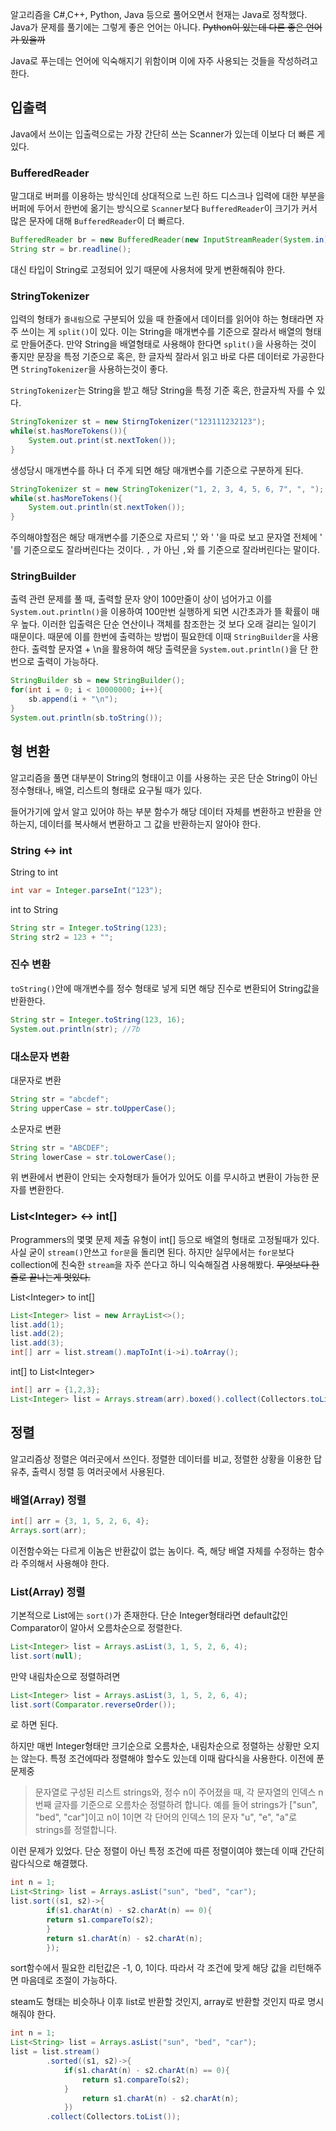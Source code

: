 알고리즘을 C#,C++, Python, Java 등으로 풀어오면서 현재는 Java로 정착했다. Java가 문제를 풀기에는 그렇게 좋은 언어는 아니다. ~~Python이 있는데 다른 좋은 언어가 있을까~~

Java로 푸는데는 언어에 익숙해지기 위함이며 이에 자주 사용되는 것들을 작성하려고 한다.

입출력
---

Java에서 쓰이는 입출력으로는 가장 간단히 쓰는 Scanner가 있는데 이보다 더 빠른 게 있다.

### BufferedReader

말그대로 버퍼를 이용하는 방식인데 상대적으로 느린 하드 디스크나 입력에 대한 부분을 버퍼에 두어서 한번에 옮기는 방식으로 `Scanner`보다 `BufferedReader`이 크기가 커서 많은 문자에 대해 `BufferedReader`이 더 빠르다.

```java
BufferedReader br = new BufferedReader(new InputStreamReader(System.in));
String str = br.readline();
```

대신 타입이 String로 고정되어 있기 때문에 사용처에 맞게 변환해줘야 한다.

### StringTokenizer

입력의 형태가 `줄내림`으로 구분되어 있을 때 한줄에서 데이터를 읽어야 하는 형태라면 자주 쓰이는 게 `split()`이 있다. 이는 String을 매개변수를 기준으로 잘라서 배열의 형태로 만들어준다. 만약 String을 배열형태로 사용해야 한다면 `split()`을 사용하는 것이 좋지만 문장을 특정 기준으로 혹은, 한 글자씩 잘라서 읽고 바로 다른 데이터로 가공한다면 `StringTokenizer`을 사용하는것이 좋다.

`StringTokenizer`는 String을 받고 해당 String을 특정 기준 혹은, 한글자씩 자를 수 있다.

```java
StringTokenizer st = new StirngTokenizer("123111232123");
while(st.hasMoreTokens()){
    System.out.print(st.nextToken());
}
```

생성당시 매개변수를 하나 더 주게 되면 해당 매개변수를 기준으로 구분하게 된다.

```java
StringTokenizer st = new StringTokenizer("1, 2, 3, 4, 5, 6, 7", ", ");
while(st.hasMoreTokens(){
    System.out.println(st.nextToken());
}
```

주의해야할점은 해당 매개변수를 기준으로 자르되 ',' 와 ' '을 따로 보고 문자열 전체에 ' '를 기준으로도 잘라버린다는 것이다. `,` 가 아닌 `,`와 를 기준으로 잘라버린다는 말이다.

### StringBuilder

출력 관련 문제를 풀 때, 출력할 문자 양이 100만줄이 상이 넘어가고 이를 `System.out.println()`을 이용하여 100만번 실행하게 되면 시간초과가 뜰 확률이 매우 높다. 이러한 입출력은 단순 연산이나 객체를 참조한는 것 보다 오래 걸리는 일이기 때문이다. 때문에 이를 한번에 출력하는 방법이 필요한데 이때 `StringBuilder`을 사용한다. 출력할 문자열 + \\n을 활용하여 해당 출력문을 `System.out.println()`을 단 한번으로 출력이 가능하다.

```java
StringBuilder sb = new StringBuilder();
for(int i = 0; i < 10000000; i++){
    sb.append(i + "\n");
}
System.out.println(sb.toString());
```

형 변환
----

알고리즘을 풀면 대부분이 String의 형태이고 이를 사용하는 곳은 단순 String이 아닌 정수형태나, 배열, 리스트의 형태로 요구될 때가 있다.

들어가기에 앞서 알고 있어야 하는 부분 함수가 해당 데이터 자체를 변환하고 반환을 안하는지, 데이터를 복사해서 변환하고 그 값을 반환하는지 알아야 한다.

### String ↔ int

String to int

```java
int var = Integer.parseInt("123");
```

int to String

```java
String str = Integer.toString(123);
String str2 = 123 + "";
```

### 진수 변환

`toString()`안에 매개변수를 정수 형태로 넣게 되면 해당 진수로 변환되어 String값을 반환한다.

```java
String str = Integer.toString(123, 16);
System.out.println(str); //7b
```

### 대소문자 변환

대문자로 변환

```java
String str = "abcdef";
String upperCase = str.toUpperCase();
```

소문자로 변환

```java
String str = "ABCDEF";
String lowerCase = str.toLowerCase();
```

위 변환에서 변환이 안되는 숫자형태가 들어가 있어도 이를 무시하고 변환이 가능한 문자를 변환한다.

### List\<Integer\> ↔ int\[\]

Programmers의 몇몇 문제 제출 유형이 int\[\] 등으로 배열의 형태로 고정될때가 있다. 사실 굳이 `stream()`안쓰고 `for문`을 돌리면 된다. 하지만 실무에서는 `for문`보다 collection에 친숙한 `stream`을 자주 쓴다고 하니 익숙해질겸 사용해봤다. ~~무엇보다 한줄로 끝나는게 멋있다.~~

List\<Integer\> to int\[\]

```java
List<Integer> list = new ArrayList<>();
list.add(1);
list.add(2);
list.add(3);
int[] arr = list.stream().mapToInt(i->i).toArray();
```

int\[\] to List\<Integer\>

```java
int[] arr = {1,2,3};
List<Integer> list = Arrays.stream(arr).boxed().collect(Collectors.toList());
```

정렬
---

알고리즘상 정렬은 여러곳에서 쓰인다. 정렬한 데이터를 비교, 정렬한 상황을 이용한 답 유추, 출력시 정렬 등 여러곳에서 사용된다.

### 배열(Array) 정렬

```java
int[] arr = {3, 1, 5, 2, 6, 4};
Arrays.sort(arr);
```

이전함수와는 다르게 이놈은 반환값이 없는 놈이다. 즉, 해당 배열 자체를 수정하는 함수라 주의해서 사용해야 한다.

### List(Array) 정렬

기본적으로 List에는 `sort()`가 존재한다. 단순 Integer형태라면 default값인 Comparator이 알아서 오름차순으로 정렬한다.

```java
List<Integer> list = Arrays.asList(3, 1, 5, 2, 6, 4);
list.sort(null);
```

만약 내림차순으로 정렬하려면

```java
List<Integer> list = Arrays.asList(3, 1, 5, 2, 6, 4);
list.sort(Comparator.reverseOrder());
```

로 하면 된다.

하지만 매번 Integer형태만 크기순으로 오름차순, 내림차순으로 정렬하는 상황만 오지는 않는다. 특정 조건에따라 정렬해야 할수도 있는데 이때 람다식을 사용한다. 이전에 푼 문제중
> 문자열로 구성된 리스트 strings와, 정수 n이 주어졌을 때, 각 문자열의 인덱스 n번째 글자를 기준으로 오름차순 정렬하려 합니다. 예를 들어 strings가 \["sun", "bed", "car"\]이고 n이 1이면 각 단어의 인덱스 1의 문자 "u", "e", "a"로 strings를 정렬합니다.

이런 문제가 있었다. 단순 정렬이 아닌 특정 조건에 따른 정렬이여야 했는데 이때 간단히 람다식으로 해결했다.

```java
int n = 1;
List<String> list = Arrays.asList("sun", "bed", "car");
list.sort((s1, s2)->{
        if(s1.charAt(n) - s2.charAt(n) == 0){
        return s1.compareTo(s2);
        }
        return s1.charAt(n) - s2.charAt(n);
        });
```

sort함수에서 필요한 리턴값은 -1, 0, 1이다. 따라서 각 조건에 맞게 해당 값을 리턴해주면 마음데로 조절이 가능하다.

steam도 형태는 비슷하나 이후 list로 반환할 것인지, array로 반환할 것인지 따로 명시해줘야 한다.

```java
int n = 1;
List<String> list = Arrays.asList("sun", "bed", "car");
list = list.stream()
        .sorted((s1, s2)->{
            if(s1.charAt(n) - s2.charAt(n) == 0){
                return s1.compareTo(s2);
            }
                return s1.charAt(n) - s2.charAt(n);
            })
        .collect(Collectors.toList());
```

